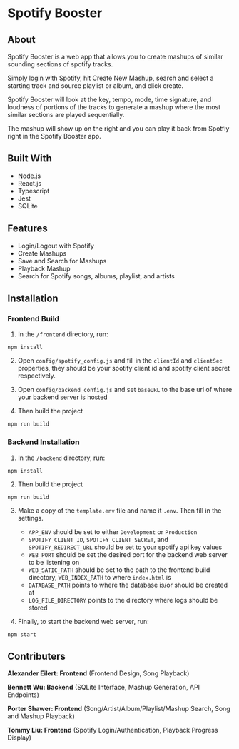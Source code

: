 # Spotify Booster

## About

Spotify Booster is a web app that allows you to create mashups of similar sounding sections of spotify tracks.

Simply login with Spotify, hit Create New Mashup, search and select a starting track and source playlist or album, and click create.

Spotify Booster will look at the key, tempo, mode, time signature, and loudness of portions of the tracks to generate a mashup where the most similar sections are played sequentially.

The mashup will show up on the right and you can play it back from Spotfiy right in the Spotify Booster app.

## Built With

* Node.js
* React.js
* Typescript
* Jest
* SQLite

## Features

* Login/Logout with Spotify
* Create Mashups
* Save and Search for Mashups
* Playback Mashup
* Search for Spotify songs, albums, playlist, and artists

## Installation

### Frontend Build

1. In the `/frontend` directory, run:
```
npm install
```

2. Open `config/spotify_config.js` and fill in the `clientId` and `clientSec` properties, they should be your spotify client id and spotify client secret respectively.
  
3. Open `config/backend_config.js` and set `baseURL` to the base url of where your backend server is hosted

4. Then build the project
```
npm run build
```

### Backend Installation

1. In the `/backend` directory, run:
```
npm install
```

2. Then build the project

```
npm run build
```

3. Make a copy of the `template.env` file and name it `.env`. Then fill in the settings.

    * `APP_ENV` should be set to either `Development` or `Production`
    * `SPOTIFY_CLIENT_ID`, `SPOTIFY_CLIENT_SECRET`, and `SPOTIFY_REDIRECT_URL` should be set to your spotify api key values
    * `WEB_PORT` should be set the desired port for the backend web server to be listening on
    * `WEB_SATIC_PATH` should be set to the path to the frontend build directory, `WEB_INDEX_PATH` to where `index.html` is
    * `DATABASE_PATH` points to where the database is/or should be created at
    * `LOG_FILE_DIRECTORY` points to the directory where logs should be stored

4. Finally, to start the backend web server, run:
```
npm start
```

## Contributers

**Alexander Eilert: Frontend** (Frontend Design, Song Playback)

**Bennett Wu: Backend** (SQLite Interface, Mashup Generation, API Endpoints)

**Porter Shawer: Frontend** (Song/Artist/Album/Playlist/Mashup Search, Song and Mashup Playback)

**Tommy Liu: Frontend** (Spotify Login/Authentication, Playback Progress Display)


